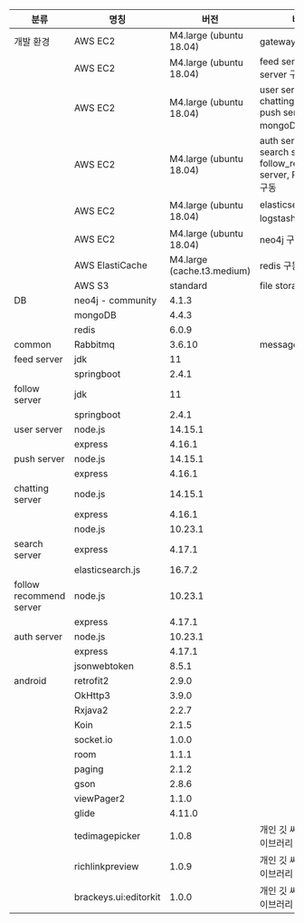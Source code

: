 | 분류                           | 명칭                    | 버전                         | 비고                                                               |
|------------------------------|-----------------------|----------------------------|------------------------------------------------------------------|
| 개발 환경                        | AWS EC2               | M4.large (ubuntu 18.04)    | gateway 구동                                                       |
|                              | AWS EC2               | M4.large (ubuntu 18.04)    | feed server, follow server 구동                                    |
|                              | AWS EC2               | M4.large (ubuntu 18.04)    | user server, chatting server, push server, mongoDB 구동            |
|                              | AWS EC2               | M4.large (ubuntu 18.04)    | auth server, search server, follow_recommend server, RabbitMQ 구동 |
|                              | AWS EC2               | M4.large (ubuntu 18.04)    | elasticsearch 구동, logstash 구동                                    |
|                              | AWS EC2               | M4.large (ubuntu 18.04)    | neo4j 구동                                                         |
|                              | AWS ElastiCache       | M4.large (cache.t3.medium) | redis 구동                                                         |
|                              | AWS S3                | standard                   | file storage                                                     |
| DB                           | neo4j - community     | 4.1.3                      |                                                                  |
|                              | mongoDB               | 4.4.3                      |                                                                  |
|                              | redis                 | 6.0.9                      |                                                                  |
| common                       | Rabbitmq              | 3.6.10                     | message queue                                                    |
| feed server                  | jdk                   | 11                         |                                                                  |
|                              | springboot            | 2.4.1                      |                                                                  |
| follow server                | jdk                   | 11                         |                                                                  |
|                              | springboot            | 2.4.1                      |                                                                  |
| user server                  | node.js               | 14.15.1                    |                                                                  |
|                              | express               | 4.16.1                     |                                                                  |
| push server                  | node.js               | 14.15.1                    |                                                                  |
|                              | express               | 4.16.1                     |                                                                  |
| chatting server              | node.js               | 14.15.1                    |                                                                  |
|                              | express               | 4.16.1                     |                                                                  |
|                              | node.js               | 10.23.1                    |                                                                  |
|    search server             | express               | 4.17.1                     |                                                                  |
|                              | elasticsearch.js      | 16.7.2                     |                                                                  |
| follow recommend<br/> server | node.js               | 10.23.1                    |                                                                  |
|                              | express               | 4.17.1                     |                                                                  |
| auth server                  | node.js               | 10.23.1                    |                                                                  |
|                              | express               | 4.17.1                     |                                                                  |
|                              | jsonwebtoken          | 8.5.1                      |                                                                  |
| android                      | retrofit2             | 2.9.0                      |                                                                  |
|                              | OkHttp3               | 3.9.0                      |                                                                  |
|                              | Rxjava2               | 2.2.7                      |                                                                  |
|                              | Koin                  | 2.1.5                      |                                                                  |
|                              | socket.io             | 1.0.0                      |                                                                  |
|                              | room                  | 1.1.1                      |                                                                  |
|                              | paging                | 2.1.2                      |                                                                  |
|                              | gson                  | 2.8.6                      |                                                                  |
|                              | viewPager2            | 1.1.0                      |                                                                  |
|                              | glide                 | 4.11.0                     |                                                                  |
|                              | tedimagepicker        | 1.0.8                      | 개인 깃 써드파티 라이브러리                                                  |
|                              | richlinkpreview       | 1.0.9                      | 개인 깃 써드파티 라이브러리                                                  |
|                              | brackeys.ui:editorkit | 1.0.0                      | 개인 깃 써드파티 라이브러리                                                  |